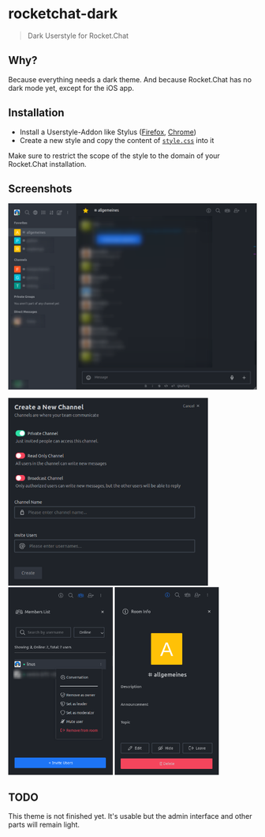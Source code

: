 # rocketchat-dark

> Dark Userstyle for Rocket.Chat

## Why?

Because everything needs a dark theme. And because Rocket.Chat has no dark mode yet, except for the iOS app.

## Installation

- Install a Userstyle-Addon like Stylus ([Firefox](https://addons.mozilla.org/de/firefox/addon/styl-us/), [Chrome](https://chrome.google.com/webstore/detail/stylus/clngdbkpkpeebahjckkjfobafhncgmne))
- Create a new style and copy the content of [`style.css`](style.css) into it

Make sure to restrict the scope of the style to the domain of your Rocket.Chat installation.

## Screenshots

![Chat](screenshots/chat.png)

<img alt="Create a new Channel" src="screenshots/create_channel.png" height="380"> <img alt="Members List" src="screenshots/members_list.png" height="380"> <img alt="Room Info" src="screenshots/room_info.png" height="380">

## TODO

This theme is not finished yet. It's usable but the admin interface and other parts will remain light.
